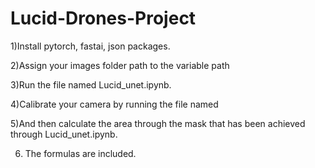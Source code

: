 # Lucid-Drones-Project
1)Install pytorch, fastai, json packages.

2)Assign your images folder path to the variable path

3)Run the file named Lucid_unet.ipynb.

4)Calibrate your camera by running the file named

5)And then calculate the area through the mask that has been achieved through Lucid_unet.ipynb.

6) The formulas are included.
